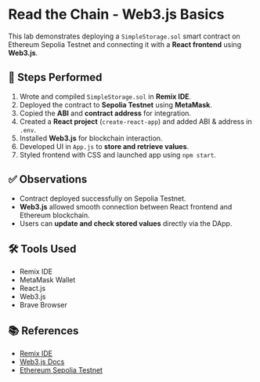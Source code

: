 # Read the Chain - Web3.js Basics 

This lab demonstrates deploying a `SimpleStorage.sol` smart contract on Ethereum Sepolia Testnet and connecting it with a **React frontend** using **Web3.js**.

## 📌 Steps Performed
1. Wrote and compiled `SimpleStorage.sol` in **Remix IDE**.  
2. Deployed the contract to **Sepolia Testnet** using **MetaMask**.  
3. Copied the **ABI** and **contract address** for integration.  
4. Created a **React project** (`create-react-app`) and added ABI & address in `.env`.  
5. Installed **Web3.js** for blockchain interaction.  
6. Developed UI in `App.js` to **store and retrieve values**.  
7. Styled frontend with CSS and launched app using `npm start`.  

## ✅ Observations
- Contract deployed successfully on Sepolia Testnet.  
- **Web3.js** allowed smooth connection between React frontend and Ethereum blockchain.  
- Users can **update and check stored values** directly via the DApp.  

## 🛠️ Tools Used
- Remix IDE  
- MetaMask Wallet  
- React.js  
- Web3.js  
- Brave Browser  

## 📚 References
- [Remix IDE](https://remix.ethereum.org)  
- [Web3.js Docs](https://web3js.readthedocs.io)  
- [Ethereum Sepolia Testnet](https://sepolia.etherscan.io)  
